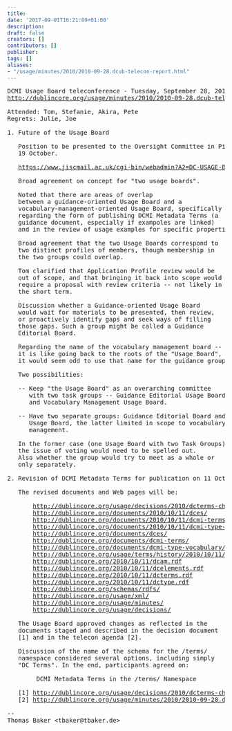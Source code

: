 ```yaml
---
title: 
date: '2017-09-01T16:21:09+01:00'
description: 
draft: false
creators: []
contributors: []
publisher: 
tags: []
aliases:
- "/usage/minutes/2010/2010-09-28.dcub-telecon-report.html"
---
```


<pre>
DCMI Usage Board teleconference - Tuesday, September 28, 2010
<a href="http://dublincore.org/usage/minutes/2010/2010-09-28.dcub-telecon-report.html">http://dublincore.org/usage/minutes/2010/2010-09-28.dcub-telecon-report.html</a>

Attended: Tom, Stefanie, Akira, Pete
Regrets: Julie, Joe

1. Future of the Usage Board

   Position to be presented to the Oversight Committee in Pittsburgh on
   19 October.

   <a href="https://www.jiscmail.ac.uk/cgi-bin/webadmin?A2=DC-USAGE-BC">https://www.jiscmail.ac.uk/cgi-bin/webadmin?A2=DC-USAGE-BC;c6aee0c0.1009</a>

   Broad agreement on concept for "two usage boards".

   Noted that there are areas of overlap
   between a guidance-oriented Usage Board and a
   vocabulary-management-oriented Usage Board, specifically
   regarding the form of publishing DCMI Metadata Terms (a
   guidance document, especially if exampoles are linked)
   and in the review of usage examples for specific properties.

   Broad agreement that the two Usage Boards correspond to
   two distinct profiles of members, though membership in
   the two groups could overlap.

   Tom clarified that Application Profile review would be
   out of scope, and that bringing it back into scope would
   require a proposal with review criteria -- not likely in
   the short term.

   Discussion whether a Guidance-oriented Usage Board
   would wait for materials to be presented, then review,
   or proactively identify gaps and seek ways of filling
   those gaps. Such a group might be called a Guidance
   Editorial Board.

   Regarding the name of the vocabulary management board --
   it is like going back to the roots of the "Usage Board", so
   it would seem odd to use that name for the guidance group.

   Two possibilities:

   -- Keep "the Usage Board" as an overarching committee
      with two task groups -- Guidance Editorial Usage Board
      and Vocabulary Management Usage Board.

   -- Have two separate groups: Guidance Editorial Board and 
      Usage Board, the latter limited in scope to vocabulary 
      management.

   In the former case (one Usage Board with two Task Groups),
   the issue of voting would need to be spelled out.
   Also whether the group would try to meet as a whole or
   only separately.

2. Revision of DCMI Metadata Terms for publication on 11 October

   The revised documents and Web pages will be:

       <a href="http://dublincore.org/usage/decisions/2010/dcterms-changes/">http://dublincore.org/usage/decisions/2010/dcterms-changes/</a>
       <a href="http://dublincore.org/documents/2010/10/11/dces/">http://dublincore.org/documents/2010/10/11/dces/</a>
       <a href="http://dublincore.org/documents/2010/10/11/dcmi-terms/">http://dublincore.org/documents/2010/10/11/dcmi-terms/</a>
       <a href="http://dublincore.org/documents/2010/10/11/dcmi-type-vocabulary/">http://dublincore.org/documents/2010/10/11/dcmi-type-vocabulary/</a>
       <a href="http://dublincore.org/documents/dces/">http://dublincore.org/documents/dces/</a>
       <a href="http://dublincore.org/documents/dcmi-terms/">http://dublincore.org/documents/dcmi-terms/</a>       
       <a href="http://dublincore.org/documents/dcmi-type-vocabulary/">http://dublincore.org/documents/dcmi-type-vocabulary/</a>
       <a href="http://dublincore.org/usage/terms/history/2010/10/11/">http://dublincore.org/usage/terms/history/2010/10/11/</a>
       <a href="http://dublincore.org/2010/10/11/dcam.rdf">http://dublincore.org/2010/10/11/dcam.rdf</a>
       <a href="http://dublincore.org/2010/10/11/dcelements.rdf">http://dublincore.org/2010/10/11/dcelements.rdf</a>
       <a href="http://dublincore.org/2010/10/11/dcterms.rdf">http://dublincore.org/2010/10/11/dcterms.rdf</a>
       <a href="http://dublincore.org/2010/10/11/dctype.rdf">http://dublincore.org/2010/10/11/dctype.rdf</a>
       <a href="http://dublincore.org/schemas/rdfs/">http://dublincore.org/schemas/rdfs/</a>
       <a href="http://dublincore.org/usage/xml/">http://dublincore.org/usage/xml/</a>
       <a href="http://dublincore.org/usage/minutes/">http://dublincore.org/usage/minutes/</a>
       <a href="http://dublincore.org/usage/decisions/">http://dublincore.org/usage/decisions/</a>

   The Usage Board approved changes as reflected in the
   documents staged and described in the decision document
   [1] and in the telecon agenda [2].

   Discussion of the name of the schema for the /terms/
   namespace considered several options, including simply
   "DC Terms". In the end, participants agreed on:

        DCMI Metadata Terms in the /terms/ Namespace

   [1] <a href="http://dublincore.org/usage/decisions/2010/dcterms-changes/">http://dublincore.org/usage/decisions/2010/dcterms-changes/</a>
   [2] <a href="http://dublincore.org/usage/minutes/2010/2010-09-28.dcub-telecon-agenda.html">http://dublincore.org/usage/minutes/2010/2010-09-28.dcub-telecon-agenda.html</a>

-- 
Thomas Baker &lt;tbaker@tbaker.de&gt;

</pre>
